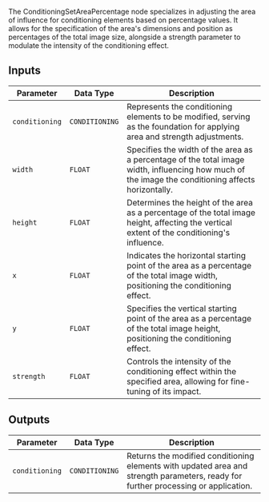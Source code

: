 The ConditioningSetAreaPercentage node specializes in adjusting the area of influence for conditioning elements based on percentage values. It allows for the specification of the area's dimensions and position as percentages of the total image size, alongside a strength parameter to modulate the intensity of the conditioning effect.

## Inputs

| Parameter | Data Type | Description |
|-----------|-------------|-------------|
| `conditioning` | `CONDITIONING` | Represents the conditioning elements to be modified, serving as the foundation for applying area and strength adjustments. |
| `width`   | `FLOAT`     | Specifies the width of the area as a percentage of the total image width, influencing how much of the image the conditioning affects horizontally. |
| `height`  | `FLOAT`     | Determines the height of the area as a percentage of the total image height, affecting the vertical extent of the conditioning's influence. |
| `x`       | `FLOAT`     | Indicates the horizontal starting point of the area as a percentage of the total image width, positioning the conditioning effect. |
| `y`       | `FLOAT`     | Specifies the vertical starting point of the area as a percentage of the total image height, positioning the conditioning effect. |
| `strength`| `FLOAT`     | Controls the intensity of the conditioning effect within the specified area, allowing for fine-tuning of its impact. |

## Outputs

| Parameter | Data Type | Description |
|-----------|-------------|-------------|
| `conditioning` | `CONDITIONING` | Returns the modified conditioning elements with updated area and strength parameters, ready for further processing or application. |
